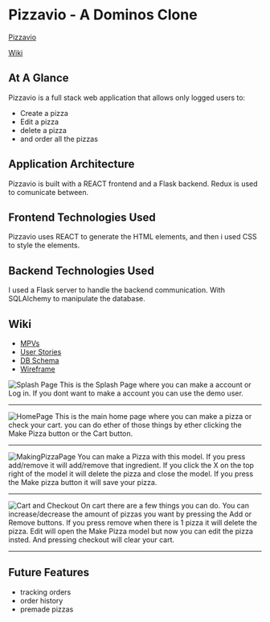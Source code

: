 # Pizzavio - A Dominos Clone
[Pizzavio](https://pizzavio.herokuapp.com)

[Wiki](https://github.com/depash/Pizzavio/wiki)

## At A Glance
Pizzavio is a full stack web application that allows only logged users to:
 - Create a pizza
 - Edit a pizza
 - delete a pizza
 - and order all the pizzas


## Application Architecture
Pizzavio is built with a REACT frontend and a Flask backend. Redux is used to comunicate between.

## Frontend Technologies Used
Pizzavio uses REACT to generate the HTML elements, and then i used CSS to style the elements.

## Backend Technologies Used
I used a Flask server to handle the backend communication. With SQLAlchemy to manipulate the database.

## Wiki
* [MPVs](https://github.com/depash/Pizzavio/wiki/MVPs)
* [User Stories](https://github.com/depash/Pizzavio/wiki/User-Stories)
* [DB Schema](https://github.com/depash/Pizzavio/wiki/DB-Schema)
* [Wireframe](https://github.com/depash/Pizzavio/wiki/Wireframe)

![Splash Page](https://github.com/depash/Pizzavio/blob/main/Images/splashPage.png)
This is the Splash Page where you can make a account or Log in. If you dont want to make a account you can use the demo user.

***

![HomePage](https://github.com/depash/Pizzavio/blob/main/Images/HomePage.png)
This is the main home page where you can make a pizza or check your cart. you can do ether of those things by ether clicking the Make Pizza button or the Cart button.

***

![MakingPizzaPage](https://github.com/depash/Pizzavio/blob/main/Images/MakingPizzasPage.png)
You can make a Pizza with this model. If you press add/remove it will add/remove that ingredient. If you click the X on the top right of the model it will delete the pizza and close the model. If you press the Make pizza button it will save your pizza. 

***

![Cart and Checkout](https://github.com/depash/Pizzavio/blob/main/Images/Cart.png)
On cart there are a few things you can do. You can increase/decrease the amount of pizzas you want by pressing the Add or Remove buttons. If you press remove when there is 1 pizza it will delete the pizza. Edit will open the Make Pizza model but now you can edit the pizza insted. And pressing checkout will clear your cart.

***

## Future Features
- tracking orders
- order history
- premade pizzas
